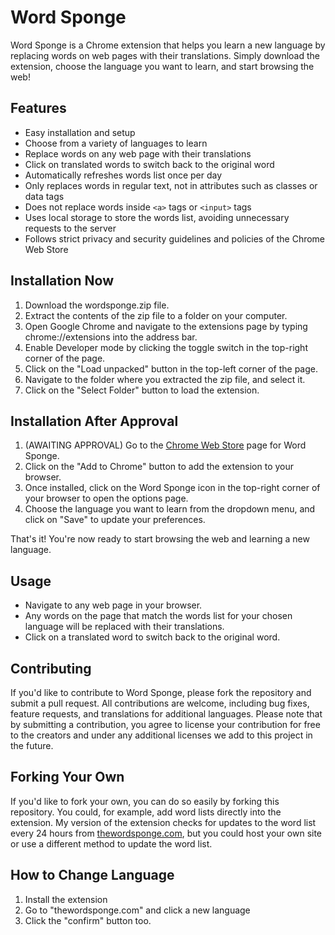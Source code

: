 # Word Sponge

Word Sponge is a Chrome extension that helps you learn a new language by replacing words on web pages with their translations. Simply download the extension, choose the language you want to learn, and start browsing the web!

## Features

- Easy installation and setup
- Choose from a variety of languages to learn
- Replace words on any web page with their translations
- Click on translated words to switch back to the original word
- Automatically refreshes words list once per day
- Only replaces words in regular text, not in attributes such as classes or data tags
- Does not replace words inside `<a>` tags or `<input>` tags
- Uses local storage to store the words list, avoiding unnecessary requests to the server
- Follows strict privacy and security guidelines and policies of the Chrome Web Store

## Installation Now

1. Download the wordsponge.zip file.
2. Extract the contents of the zip file to a folder on your computer.
3. Open Google Chrome and navigate to the extensions page by typing chrome://extensions into the address bar.
4. Enable Developer mode by clicking the toggle switch in the top-right corner of the page.
5. Click on the "Load unpacked" button in the top-left corner of the page.
6. Navigate to the folder where you extracted the zip file, and select it.
7. Click on the "Select Folder" button to load the extension.

## Installation After Approval

1. (AWAITING APPROVAL) Go to the [Chrome Web Store](https://chrome.google.com/webstore/detail/word-sponge/pfaejhaajopkodciobmlpehkclkegbkl) page for Word Sponge.
2. Click on the "Add to Chrome" button to add the extension to your browser.
3. Once installed, click on the Word Sponge icon in the top-right corner of your browser to open the options page.
4. Choose the language you want to learn from the dropdown menu, and click on "Save" to update your preferences.

That's it! You're now ready to start browsing the web and learning a new language.

## Usage

- Navigate to any web page in your browser.
- Any words on the page that match the words list for your chosen language will be replaced with their translations.
- Click on a translated word to switch back to the original word.

## Contributing

If you'd like to contribute to Word Sponge, please fork the repository and submit a pull request. All contributions are welcome, including bug fixes, feature requests, and translations for additional languages. Please note that by submitting a contribution, you agree to license your contribution for free to the creators and under any additional licenses we add to this project in the future.

## Forking Your Own

If you'd like to fork your own, you can do so easily by forking this repository. You could, for example, add word lists directly into the extension.
My version of the extension checks for updates to the word list every 24 hours from [thewordsponge.com](thewordsponge.com), but you could host your
own site or use a different method to update the word list.

## How to Change Language

1. Install the extension
2. Go to "thewordsponge.com" and click a new language
3. Click the "confirm" button too.
